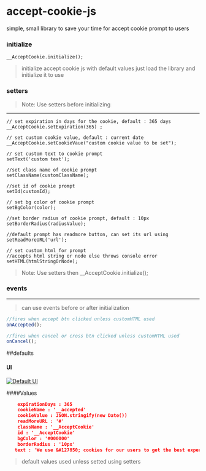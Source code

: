 # accept-cookie-js

simple, small library to save your time for accept cookie prompt to users

### initialize

    __AcceptCookie.initialize();

> initialize accept cookie js with default values
> just load the library and initialize it to use

### setters

> Note: Use setters before initializing

---

    // set expiration in days for the cookie, default : 365 days
    __AcceptCookie.setExpiration(365) ;

    // set custom cookie value, default : current date
    __AcceptCookie.setCookieVaue("custom cookie value to be set");

    // set custom text to cookie prompt
    setText('custom text');

    //set class name of cookie prompt
    setClassName(customClassName);

    //set id of cookie prompt
    setId(customId);

    // set bg color of cookie prompt
    setBgColor(color);

    //set border radius of cookie prompt, default : 10px
    setBorderRadius(radiusValue);

    //default prompt has readmore button, can set its url using
    setReadMoreURL('url');

    // set custom html for prompt
    //accepts html string or node else throws console error
    setHTML(htmlStringOrNode);

> Note: Use setters then \_\_AcceptCookie.initialize();

### events

---

> can use events before or after initialization

```javascript
//fires when accept btn clicked unless customHTML used
onAccepted();

//fires when cancel or cross btn clicked unless customHTML used
onCancel();
```

##defaults

#### UI

[![Default UI](https://i.imgur.com/a4e8E8a.png "Default UI")](http://i.imgur.com/a4e8E8a.png "Default UI")

####Values

```json
    expirationDays : 365
    cookieName : '__accepted'
    cookieValue : JSON.stringify(new Date())
    readMoreURL : '#'
    className : '__AcceptCookie'
    id : '__AcceptCookie'
    bgColor : '#000000'
    borderRadius : '10px'
   text : 'We use &#127850; cookies for our users to get the best experience.'
```

> default values used unless setted using setters
